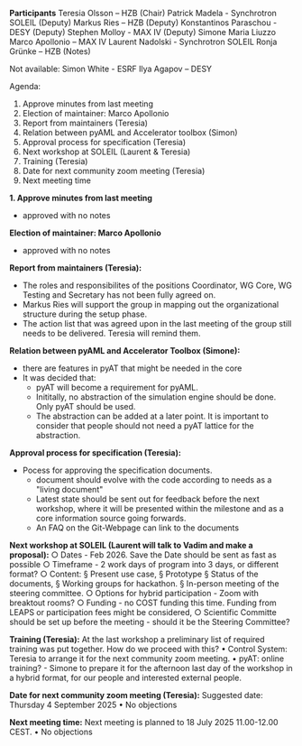 **Participants**
Teresia Olsson – HZB (Chair)
Patrick Madela - Synchrotron SOLEIL (Deputy) 
Markus Ries – HZB (Deputy)
Konstantinos Paraschou - DESY (Deputy)
Stephen Molloy - MAX IV (Deputy) 
Simone Maria Liuzzo
Marco Apollonio – MAX IV 
Laurent Nadolski - Synchrotron SOLEIL
Ronja Grünke – HZB (Notes)

Not available:
Simon White - ESRF
Ilya Agapov – DESY


Agenda:
<ol>
	<li>Approve minutes from last meeting</li>  
	<li>Election of maintainer: Marco Apollonio</li>  
	<li>Report from maintainers (Teresia)</li>    
	<li>Relation between pyAML and Accelerator toolbox (Simon)</li>   
	<li>Approval process for specification (Teresia)</li> 
	<li>Next workshop at SOLEIL (Laurent & Teresia)</li> 
	<li>Training (Teresia)</li> 
	<li>Date for next community zoom meeting (Teresia)</li>
	<li>Next meeting time</li>
</ol> 




**1. Approve minutes from last meeting**  
- approved with no notes

**Election of maintainer: Marco Apollonio**   
- approved with no notes 
	
**Report from maintainers (Teresia):**   
- The roles and responsibilites of the positions Coordinator, WG Core, WG Testing and Secretary has not been fully agreed on.
- Markus Ries will support the group in mapping out the organizational structure during the setup phase.
- The action list that was agreed upon in the last meeting of the group still needs to be delivered. Teresia will remind them. 
	

**Relation between pyAML and Accelerator Toolbox (Simone):**  
- there are features in pyAT that might be needed in the core
- It was decided that:
	- pyAT will become a requirement for pyAML.
	- Inititally, no abstraction of the simulation engine should be done. Only pyAT should be used.
	- The abstraction can be added at a later point. It is important to consider that people should not need a pyAT lattice for the abstraction. 
	
	
**Approval process for specification (Teresia):**
- Pocess for approving the specification documents. 
	- document should evolve with the code according to needs as a "living document"
	- Latest state should be sent out for feedback before the next workshop, where it will be presented within the milestone and as a core information source going forwards. 
	- An FAQ on the Git-Webpage can link to the documents
		
	
**Next workshop at SOLEIL (Laurent will talk to Vadim and make a proposal):**
		○ Dates - Feb 2026. Save the Date should be sent as fast as possible
		○ Timeframe - 2 work days of program into 3 days, or different format? 
		○ Content:
			§ Present use case, 
			§ Prototype
			§ Status of the documents, 
			§ Working groups for hackathon. 
			§ In-person meeting of the steering committee. 
		○ Options for hybrid participation - Zoom with breaktout rooms? 
		○ Funding - no COST funding this time. Funding from LEAPS or participation fees might be considered,
		○ Scientific Committe should be set up before the meeting - should it be the Steering Committee? 
		
		
**Training (Teresia):**
At the last workshop a preliminary list of required training was put together. How do we proceed with this?
	• Control System: Teresia to arrange it for the next community zoom meeting. 
	• pyAT: online training? - Simone to prepare it for the afternoon last day of the workshop in a hybrid format, for our people and interested external people.
	
	
**Date for next community zoom meeting (Teresia):**
Suggested date: Thursday 4 September 2025
	• No objections
	
**Next meeting time:**
Next meeting is planned to 18 July 2025 11.00-12.00 CEST.
	• No objections 
